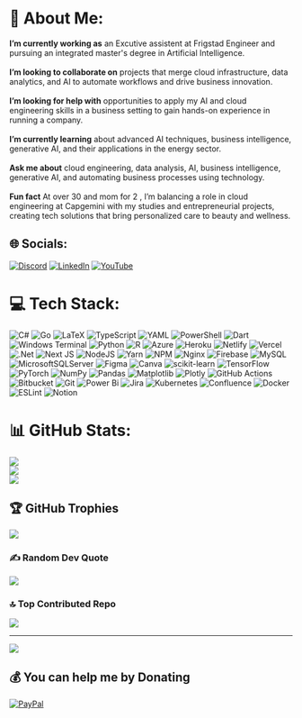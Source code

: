 # 💫 About Me:
 **I’m currently working as** an Excutive assistent at Frigstad Engineer and pursuing an integrated master's degree in Artificial Intelligence.<br><br>**I’m looking to collaborate on** projects that merge cloud infrastructure, data analytics, and AI to automate workflows and drive business innovation.<br><br>**I’m looking for help with** opportunities to apply my AI and cloud engineering skills in a business setting to gain hands-on experience in running a company.<br><br>**I’m currently learning** about advanced AI techniques, business intelligence, generative AI, and their applications in the energy sector.<br><br>**Ask me about** cloud engineering, data analysis, AI, business intelligence, generative AI, and automating business processes using technology.<br><br>**Fun fact** At over 30 and mom for 2 , I’m balancing a role in cloud engineering at Capgemini with my studies and entrepreneurial projects, creating tech solutions that bring personalized care to beauty and wellness.


## 🌐 Socials:
[![Discord](https://img.shields.io/badge/Discord-%237289DA.svg?logo=discord&logoColor=white)](https://discord.gg/fruegamman#6868) [![LinkedIn](https://img.shields.io/badge/LinkedIn-%230077B5.svg?logo=linkedin&logoColor=white)](https://linkedin.com/in/https://www.linkedin.com/in/sandrine-cyuzuzo-gamman-158bb4a5/) [![YouTube](https://img.shields.io/badge/YouTube-%23FF0000.svg?logo=YouTube&logoColor=white)](https://youtube.com/@https://www.youtube.com/@14cyner) 

# 💻 Tech Stack:
![C#](https://img.shields.io/badge/c%23-%23239120.svg?style=flat-square&logo=csharp&logoColor=white) ![Go](https://img.shields.io/badge/go-%2300ADD8.svg?style=flat-square&logo=go&logoColor=white) ![LaTeX](https://img.shields.io/badge/latex-%23008080.svg?style=flat-square&logo=latex&logoColor=white) ![TypeScript](https://img.shields.io/badge/typescript-%23007ACC.svg?style=flat-square&logo=typescript&logoColor=white) ![YAML](https://img.shields.io/badge/yaml-%23ffffff.svg?style=flat-square&logo=yaml&logoColor=151515) ![PowerShell](https://img.shields.io/badge/PowerShell-%235391FE.svg?style=flat-square&logo=powershell&logoColor=white) ![Dart](https://img.shields.io/badge/dart-%230175C2.svg?style=flat-square&logo=dart&logoColor=white) ![Windows Terminal](https://img.shields.io/badge/Windows%20Terminal-%234D4D4D.svg?style=flat-square&logo=windows-terminal&logoColor=white) ![Python](https://img.shields.io/badge/python-3670A0?style=flat-square&logo=python&logoColor=ffdd54) ![R](https://img.shields.io/badge/r-%23276DC3.svg?style=flat-square&logo=r&logoColor=white) ![Azure](https://img.shields.io/badge/azure-%230072C6.svg?style=flat-square&logo=microsoftazure&logoColor=white) ![Heroku](https://img.shields.io/badge/heroku-%23430098.svg?style=flat-square&logo=heroku&logoColor=white) ![Netlify](https://img.shields.io/badge/netlify-%23000000.svg?style=flat-square&logo=netlify&logoColor=#00C7B7) ![Vercel](https://img.shields.io/badge/vercel-%23000000.svg?style=flat-square&logo=vercel&logoColor=white) ![.Net](https://img.shields.io/badge/.NET-5C2D91?style=flat-square&logo=.net&logoColor=white) ![Next JS](https://img.shields.io/badge/Next-black?style=flat-square&logo=next.js&logoColor=white) ![NodeJS](https://img.shields.io/badge/node.js-6DA55F?style=flat-square&logo=node.js&logoColor=white) ![Yarn](https://img.shields.io/badge/yarn-%232C8EBB.svg?style=flat-square&logo=yarn&logoColor=white) ![NPM](https://img.shields.io/badge/NPM-%23CB3837.svg?style=flat-square&logo=npm&logoColor=white) ![Nginx](https://img.shields.io/badge/nginx-%23009639.svg?style=flat-square&logo=nginx&logoColor=white) ![Firebase](https://img.shields.io/badge/firebase-a08021?style=flat-square&logo=firebase&logoColor=ffcd34) ![MySQL](https://img.shields.io/badge/mysql-4479A1.svg?style=flat-square&logo=mysql&logoColor=white) ![MicrosoftSQLServer](https://img.shields.io/badge/Microsoft%20SQL%20Server-CC2927?style=flat-square&logo=microsoft%20sql%20server&logoColor=white) ![Figma](https://img.shields.io/badge/figma-%23F24E1E.svg?style=flat-square&logo=figma&logoColor=white) ![Canva](https://img.shields.io/badge/Canva-%2300C4CC.svg?style=flat-square&logo=Canva&logoColor=white) ![scikit-learn](https://img.shields.io/badge/scikit--learn-%23F7931E.svg?style=flat-square&logo=scikit-learn&logoColor=white) ![TensorFlow](https://img.shields.io/badge/TensorFlow-%23FF6F00.svg?style=flat-square&logo=TensorFlow&logoColor=white) ![PyTorch](https://img.shields.io/badge/PyTorch-%23EE4C2C.svg?style=flat-square&logo=PyTorch&logoColor=white) ![NumPy](https://img.shields.io/badge/numpy-%23013243.svg?style=flat-square&logo=numpy&logoColor=white) ![Pandas](https://img.shields.io/badge/pandas-%23150458.svg?style=flat-square&logo=pandas&logoColor=white) ![Matplotlib](https://img.shields.io/badge/Matplotlib-%23ffffff.svg?style=flat-square&logo=Matplotlib&logoColor=black) ![Plotly](https://img.shields.io/badge/Plotly-%233F4F75.svg?style=flat-square&logo=plotly&logoColor=white) ![GitHub Actions](https://img.shields.io/badge/github%20actions-%232671E5.svg?style=flat-square&logo=githubactions&logoColor=white) ![Bitbucket](https://img.shields.io/badge/bitbucket-%230047B3.svg?style=flat-square&logo=bitbucket&logoColor=white) ![Git](https://img.shields.io/badge/git-%23F05033.svg?style=flat-square&logo=git&logoColor=white) ![Power Bi](https://img.shields.io/badge/power_bi-F2C811?style=flat-square&logo=powerbi&logoColor=black) ![Jira](https://img.shields.io/badge/jira-%230A0FFF.svg?style=flat-square&logo=jira&logoColor=white) ![Kubernetes](https://img.shields.io/badge/kubernetes-%23326ce5.svg?style=flat-square&logo=kubernetes&logoColor=white) ![Confluence](https://img.shields.io/badge/confluence-%23172BF4.svg?style=flat-square&logo=confluence&logoColor=white) ![Docker](https://img.shields.io/badge/docker-%230db7ed.svg?style=flat-square&logo=docker&logoColor=white) ![ESLint](https://img.shields.io/badge/ESLint-4B3263?style=flat-square&logo=eslint&logoColor=white) ![Notion](https://img.shields.io/badge/Notion-%23000000.svg?style=flat-square&logo=notion&logoColor=white)
# 📊 GitHub Stats:
![](https://github-readme-stats.vercel.app/api?username=fruegamman&theme=dark&hide_border=false&include_all_commits=false&count_private=false)<br/>
![](https://github-readme-streak-stats.herokuapp.com/?user=fruegamman&theme=dark&hide_border=false)<br/>
![](https://github-readme-stats.vercel.app/api/top-langs/?username=fruegamman&theme=dark&hide_border=false&include_all_commits=false&count_private=false&layout=compact)

## 🏆 GitHub Trophies
![](https://github-profile-trophy.vercel.app/?username=fruegamman&theme=radical&no-frame=true&no-bg=false&margin-w=4)

### ✍️ Random Dev Quote
![](https://quotes-github-readme.vercel.app/api?type=horizontal&theme=tokyonight)

### 🔝 Top Contributed Repo
![](https://github-contributor-stats.vercel.app/api?username=fruegamman&limit=5&theme=dark&combine_all_yearly_contributions=true)

---
[![](https://visitcount.itsvg.in/api?id=fruegamman&icon=3&color=5)](https://visitcount.itsvg.in)

  ## 💰 You can help me by Donating
  [![PayPal](https://img.shields.io/badge/PayPal-00457C?style=for-the-badge&logo=paypal&logoColor=white)](https://paypal.me/paypal.me/fruegamman) 

  
<!-- Proudly created with GPRM ( https://gprm.itsvg.in ) -->
